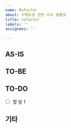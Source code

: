 ```yaml
---
name: Refactor
about: 리팩토링 관련 이슈 템플릿
title: refactor
labels: ''
assignees: ''

---
```


## AS-IS
<!-- 현재 코드에 대한 설명, 문제점 등 -->

## TO-BE
<!-- 어떻게 개선할지에 대한 설명 -->

## TO-DO
- [ ] 할 일 1

## 기타
<!-- 🎻 -->
